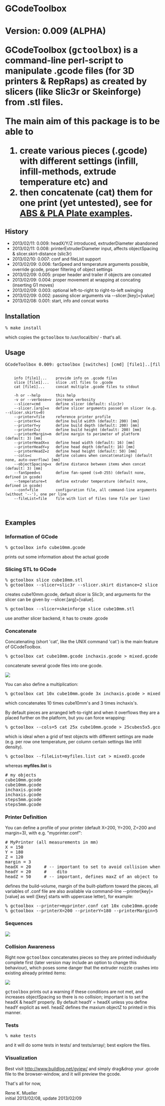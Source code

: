 <h1>GCodeToolbox<h1>

<b>Version: 0.009 (ALPHA)</b>

GCodeToolbox (<tt>gctoolbox</tt>) is a command-line perl-script to manipulate .gcode files (for 3D printers & RepRaps) as created by slicers (like Slic3r or Skeinforge) from .stl files. 

The main aim of this package is to be able to 
<ol>
<li>create various pieces (.gcode) with different settings (infill, infill-methods, extrude temperature etc) and 
<li><b>then</b> concatenate (cat) them for <b>one print</b> (yet untested), see for <a href="tests/array/">ABS & PLA Plate examples</a>.
</ol>

<h2>History</h2>
<ul>
<li> 2013/02/11: 0.009: headX/Y/Z introduced, extruderDiameter abandoned 
<li> 2013/02/11: 0.008: printerExtruderDiameter input, affects objectSpacing & slicer.skirt-distance (slic3r)
<li> 2013/02/10: 0.007: conf and fileList support
<li> 2013/02/09: 0.006: fanSpeed and temperature arguments possible, override gcode, proper filtering of object settings
<li> 2013/02/09: 0.005: proper header and trailer if objects are concated
<li> 2013/02/09: 0.004: proper movement at wrapping at concating (inserting G1 moves)
<li> 2013/02/09: 0.003: optional left-to-right to right-to-left swinging
<li> 2013/02/09: 0.002: passing slicer arguments via --slicer.[key]=[value]
<li> 2013/02/08: 0.001: start, info and concat works
</ul>

<h2>Installation</h2>
<pre>
% make install
</pre>

which copies the <tt>gctoolbox</tt> to /usr/local/bin/ - that's all.

<h2>Usage</h2>
<pre>
GCodeToolbox 0.009: gctoolbox [switches] [cmd] [file1]..[fileN]

        info [file1]...    provide info on .gcode files
        slice [file1]...   slice .stl files to .gcode
        cat [file1]...     concat multiple .gcode files to stdout

        -h or --help       this help
        -v or --verbose=v  increase verbosity
        --slicer=cmd       define slicer (default: slic3r)
        --slicer.[arg]=x   define slicer arguments passed on slicer (e.g. --slicer.skirts=0)
        --printer=file     reference printer profile
        --printerX=x       define build width (default: 200) [mm]
        --printerY=y       define build depth (default: 200) [mm]
        --printerZ=z       define build height (default: 200) [mm]
        --printerMargin=m  define margin to perimeter of platform (default: 3) [mm]
        --printerHeadX=x   define head width (default: 16) [mm]
        --printerHeadY=y   define head depth (default: 16) [mm]
        --printerHeadZ=z   define head height (default: 50) [mm]
        --cols=c           define columns when concat(enating) (default none, auto-overflow) [mm]
        --objectSpacing=x  define distance between items when concat (default: 3) [mm]
        --fanSpeed=s       define fan-speed (s=0-255) (default none, defined in gcode)
        --temperature=t    define extruder temperature (default none, defined in gcode)
        --conf=file        configuration file, all command-line arguments (without '--'), one per line
        --fileList=file    file with list of files (one file per line)
</pre>

<h2>Examples</h2>

<h3>Information of GCode</h3>

<pre>
% gctoolbox info cube10mm.gcode
</pre>

prints out some information about the actual gcode

<h3>Slicing STL to GCode</h3>

<pre>
% gctoolbox slice cube10mm.stl
% gctoolbox --slicer=slic3r --slicer.skirt_distance=2 slice cube10mm.stl
</pre>
creates cube10mm.gcode, default slicer is Slic3r, and arguments for the slicer can be given by --slicer.[arg]=[value].
<pre>
% gctoolbox --slicer=skeinforge slice cube10mm.stl
</pre>
use another slicer backend, it has to create .gcode

<h3>Concatenate</h3>

Concatenating (short 'cat', like the UNIX command 'cat') is the main feature of GCodeToolbox.

<pre>
% gctoolbox cat cube10mm.gcode inchaxis.gcode > mixed.gcode
</pre>
concatenate several gcode files into one gcode.

<a href="imgs/sshot-6.png"><img src="imgs/sshot-6-300px.png"></a>

You can also define a multiplication:

<pre>
% gctoolbox cat 10x cube10mm.gcode 3x inchaxis.gcode > mixed2.gcode
</pre>
which concatenates 10 times cube10mm's and 3 times inchaxis's.

By default pieces are arranged left-to-right and when it overflows they are a placed further on the platform, but you can force wrapping:
<pre>
% gctoolbox --cols=5 cat 25x cube10mm.gcode > 25cubes5x5.gcode
</pre>

which is ideal when a grid of test objects with different settings are made (e.g. per row one temperature, per column certain settings like infill density).

<pre>
% gctoolbox --fileList=myfiles.list cat > mixed3.gcode
</pre>

whereas <b>myfiles.list</b> is
<pre>
# my objects
cube10mm.gcode
cube10mm.gcode
inchaxis.gcode
inchaxis.gcode
steps5mm.gcode
steps5mm.gcode
</pre>

<h3>Printer Definition</h3>

You can define a profile of your printer (default X=200, Y=200, Z=200 and margin=3), with e.g. "myprinter.conf":
<pre>
# MyPrinter (all measurements in mm)
X = 150
Y = 180
Z = 120
margin = 3              
headX = 20     # -- important to set to avoid collision when objects are concat(enat)ed
headY = 20     #    dito
headZ = 50     # -- important, defines maxZ of an object to be printed in "complete object"-sequence (default)
</pre>
   
defines the build-volume, margin of the built-platform toward the pieces, all variables of .conf file are also available via command-line --printer[key]=[value] as well ([key] starts with uppercase letter), for example:

<pre>
% gctoolbox --printer=myprinter.conf cat 10x cube10mm.gcode > 10cubes.gcode
% gctoolbox --printerX=200 --printerY=180 --printerMargin=5 --printerExtruderDiameter=20 --objectSpacing=5 3x cube10mm.gcode > 3cubes.gcode
</pre>

<h3>Sequences</h3>

<img src="imgs/sequences.png">

<h3>Collision Awareness</h3>

Right now <tt>gctoolbox</tt> concatenates pieces so they are printed individually complete first (later version may include an option to change this behaviour), which poses some danger that the extruder nozzle crashes into existing already printed items:

<img src="imgs/crash.png">

<tt>gctoolbox</tt> prints out a warning if these conditions are not met, and increases objectSpacing so there is no collision; important is to set the headX & headY properly.
By default headY = headX unless you define headY explicit as well. headZ defines the maxium objectZ to printed in this manner.

<h3>Tests</h3>

<pre>
% make tests
</pre>

and it will do some tests in tests/ and tests/array/; best explore the files.

<h3>Visualization</h3>

Best visit http://www.buildlog.net/gview/ and simply drag&drop your .gcode file to the browser-window, and it will preview the gcode.

That's all for now,

Rene K. Mueller<br>
initial 2013/02/08, update 2013/02/09

